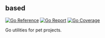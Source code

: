 ## based

[![Go Reference](https://pkg.go.dev/badge/github.com/jfk9w-go/based.svg)](https://pkg.go.dev/github.com/jfk9w-go/based)
[![Go Report](https://goreportcard.com/badge/github.com/jfk9w-go/based)](https://goreportcard.com/report/github.com/jfk9w-go/based)
[![Go Coverage](https://github.com/jfk9w-go/based/wiki/coverage.svg)](https://raw.githack.com/wiki/jfk9w-go/based/coverage.html)

Go utilities for pet projects.
